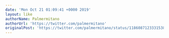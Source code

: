 ```yaml
---
date: 'Mon Oct 21 01:09:41 +0000 2019'
layout: like
authorName: Palmermitano
authorUrl: 'https://twitter.com/palmermitano'
originalPost: 'https://twitter.com/palmermitano/status/1186087123331538944'
---
```

